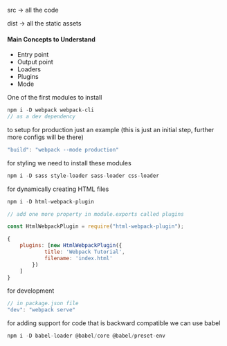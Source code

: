 src → all the code

dist → all the static assets

#### Main Concepts to Understand

- Entry point
- Output point
- Loaders
- Plugins
- Mode

One of the first modules to install

```jsx
npm i -D webpack webpack-cli
// as a dev dependency
```

to setup for production just an example (this is just an initial step, further more configs will be there)

```jsx
"build": "webpack --mode production"
```

for styling we need to install these modules

```jsx
npm i -D sass style-loader sass-loader css-loader
```

for dynamically creating HTML files

```jsx
npm i -D html-webpack-plugin

// add one more property in module.exports called plugins

const HtmlWebpackPlugin = require("html-webpack-plugin");

{
	plugins: [new HtmlWebpackPlugin({
			title: 'Webpack Tutorial',
			filename: 'index.html'
		})
	]
}
```

for development

```jsx
// in package.json file
"dev": "webpack serve"
```

for adding support for code that is backward compatible we can use babel

```jsx
npm i -D babel-loader @babel/core @babel/preset-env
```
